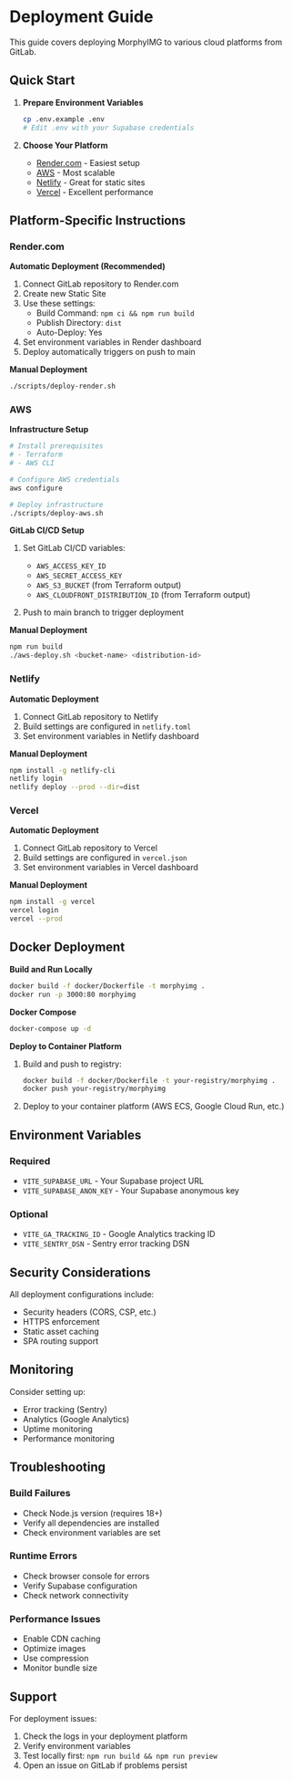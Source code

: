 # Deployment Guide

This guide covers deploying MorphyIMG to various cloud platforms from GitLab.

## Quick Start

1. **Prepare Environment Variables**
   ```bash
   cp .env.example .env
   # Edit .env with your Supabase credentials
   ```

2. **Choose Your Platform**
   - [Render.com](#rendercom) - Easiest setup
   - [AWS](#aws) - Most scalable
   - [Netlify](#netlify) - Great for static sites
   - [Vercel](#vercel) - Excellent performance

## Platform-Specific Instructions

### Render.com

**Automatic Deployment (Recommended)**
1. Connect GitLab repository to Render.com
2. Create new Static Site
3. Use these settings:
   - Build Command: `npm ci && npm run build`
   - Publish Directory: `dist`
   - Auto-Deploy: Yes
4. Set environment variables in Render dashboard
5. Deploy automatically triggers on push to main

**Manual Deployment**
```bash
./scripts/deploy-render.sh
```

### AWS

**Infrastructure Setup**
```bash
# Install prerequisites
# - Terraform
# - AWS CLI

# Configure AWS credentials
aws configure

# Deploy infrastructure
./scripts/deploy-aws.sh
```

**GitLab CI/CD Setup**
1. Set GitLab CI/CD variables:
   - `AWS_ACCESS_KEY_ID`
   - `AWS_SECRET_ACCESS_KEY`
   - `AWS_S3_BUCKET` (from Terraform output)
   - `AWS_CLOUDFRONT_DISTRIBUTION_ID` (from Terraform output)

2. Push to main branch to trigger deployment

**Manual Deployment**
```bash
npm run build
./aws-deploy.sh <bucket-name> <distribution-id>
```

### Netlify

**Automatic Deployment**
1. Connect GitLab repository to Netlify
2. Build settings are configured in `netlify.toml`
3. Set environment variables in Netlify dashboard

**Manual Deployment**
```bash
npm install -g netlify-cli
netlify login
netlify deploy --prod --dir=dist
```

### Vercel

**Automatic Deployment**
1. Connect GitLab repository to Vercel
2. Build settings are configured in `vercel.json`
3. Set environment variables in Vercel dashboard

**Manual Deployment**
```bash
npm install -g vercel
vercel login
vercel --prod
```

## Docker Deployment

**Build and Run Locally**
```bash
docker build -f docker/Dockerfile -t morphyimg .
docker run -p 3000:80 morphyimg
```

**Docker Compose**
```bash
docker-compose up -d
```

**Deploy to Container Platform**
1. Build and push to registry:
   ```bash
   docker build -f docker/Dockerfile -t your-registry/morphyimg .
   docker push your-registry/morphyimg
   ```

2. Deploy to your container platform (AWS ECS, Google Cloud Run, etc.)

## Environment Variables

### Required
- `VITE_SUPABASE_URL` - Your Supabase project URL
- `VITE_SUPABASE_ANON_KEY` - Your Supabase anonymous key

### Optional
- `VITE_GA_TRACKING_ID` - Google Analytics tracking ID
- `VITE_SENTRY_DSN` - Sentry error tracking DSN

## Security Considerations

All deployment configurations include:
- Security headers (CORS, CSP, etc.)
- HTTPS enforcement
- Static asset caching
- SPA routing support

## Monitoring

Consider setting up:
- Error tracking (Sentry)
- Analytics (Google Analytics)
- Uptime monitoring
- Performance monitoring

## Troubleshooting

### Build Failures
- Check Node.js version (requires 18+)
- Verify all dependencies are installed
- Check environment variables are set

### Runtime Errors
- Check browser console for errors
- Verify Supabase configuration
- Check network connectivity

### Performance Issues
- Enable CDN caching
- Optimize images
- Use compression
- Monitor bundle size

## Support

For deployment issues:
1. Check the logs in your deployment platform
2. Verify environment variables
3. Test locally first: `npm run build && npm run preview`
4. Open an issue on GitLab if problems persist